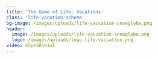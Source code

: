 ```yaml
---
title: 'The Game of Life: Vacations'
class: 'life-vacation-schema '
bg-image: /images/uploads/life-vaccation-snowglobe.png
header:
  image: /images/uploads/life-vaccation-snowglobe.png
  logo: /images/uploads/logo-life-vaccation.png
video: 4lpsSRhb1oI
---
```



